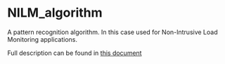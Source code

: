 # NILM_algorithm
A pattern recognition algorithm. In this case used for Non-Intrusive Load Monitoring applications.

Full description can be found in [this document](https://drive.google.com/file/d/1Xz4meB0tT9rivqcpzvqvl4nx44fsub8j/view?usp=sharing)

